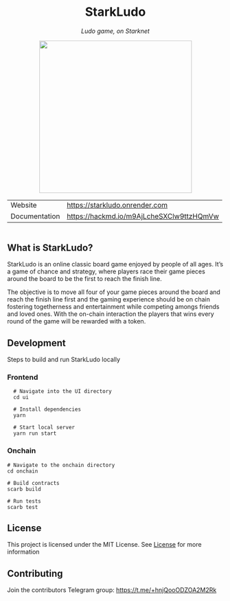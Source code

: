 ﻿<h1 style="text-align: center">StarkLudo</h1>

_<div style="text-align: center">Ludo game, on Starknet</div>_

<div style="text-align: center ">
  <img src="./assets/starkludo.jpeg" width="355px"/>
</div>

<div style="width: 100%; display: flex; align-items: center; justify-content: center">
<table >
  <tr>
  </tr>
  <tr>
    <td>Website</td>
    <td><a href="https://starkludo.onrender.com">https://starkludo.onrender.com</a></td>
  </tr>
  <tr>
    <td>Documentation</td>
    <td><a href="https://hackmd.io/m9AjLcheSXClw9ttzHQmVw">https://hackmd.io/m9AjLcheSXClw9ttzHQmVw</a></td>
  </tr>
</table></div>

## What is StarkLudo?

StarkLudo is an online classic board game enjoyed by people of all ages. It’s a game of chance and strategy, where players race their game pieces around the board to be the first to reach the finish line.

The objective is to move all four of your game pieces around the board and reach the finish line first and the gaming experience should be on chain fostering togetherness and entertainment while competing amongs friends and loved ones. With the on-chain interaction the players that wins every round of the game will be rewarded with a token.

## Development

Steps to build and run StarkLudo locally

### Frontend

 ```
   # Navigate into the UI directory
   cd ui

   # Install dependencies
   yarn

   # Start local server
   yarn run start
   ```

### Onchain

```
# Navigate to the onchain directory
cd onchain

# Build contracts
scarb build

# Run tests
scarb test

```

## License

This project is licensed under the MIT License. See [License](./LICENSE) for more information

## Contributing
Join the contributors Telegram group: https://t.me/+hnjQooODZOA2M2Rk
